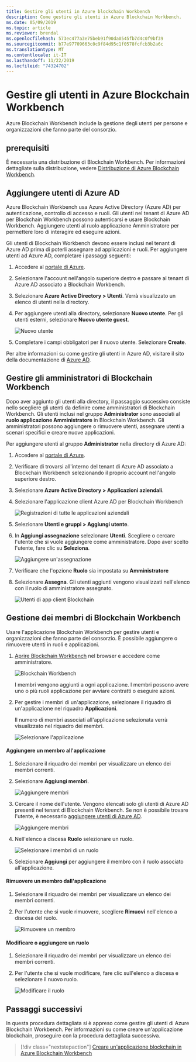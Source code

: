 ```yaml
---
title: Gestire gli utenti in Azure blockchain Workbench
description: Come gestire gli utenti in Azure Blockchain Workbench.
ms.date: 05/09/2019
ms.topic: article
ms.reviewer: brendal
ms.openlocfilehash: 573ec477a3e75beb91f90da0545fb7d4c0f9bf39
ms.sourcegitcommit: b77e97709663c0c9f84d95c1f0578fcfcb3b2a6c
ms.translationtype: MT
ms.contentlocale: it-IT
ms.lasthandoff: 11/22/2019
ms.locfileid: "74324702"
---
```

# <a name="manage-users-in-azure-blockchain-workbench"></a>Gestire gli utenti in Azure Blockchain Workbench

Azure Blockchain Workbench include la gestione degli utenti per persone e organizzazioni che fanno parte del consorzio.

## <a name="prerequisites"></a>prerequisiti

È necessaria una distribuzione di Blockchain Workbench. Per informazioni dettagliate sulla distribuzione, vedere [Distribuzione di Azure Blockchain Workbench](deploy.md).

## <a name="add-azure-ad-users"></a>Aggiungere utenti di Azure AD

Azure Blockchain Workbench usa Azure Active Directory (Azure AD) per autenticazione, controllo di accesso e ruoli. Gli utenti nel tenant di Azure AD per Blockchain Workbench possono autenticarsi e usare Blockchain Workbench. Aggiungere utenti al ruolo applicazione Amministratore per permettere loro di interagire ed eseguire azioni.

Gli utenti di Blockchain Workbench devono essere inclusi nel tenant di Azure AD prima di poterli assegnare ad applicazioni e ruoli. Per aggiungere utenti ad Azure AD, completare i passaggi seguenti:

1.  Accedere al [portale di Azure](https://portal.azure.com).
2.  Selezionare l'account nell'angolo superiore destro e passare al tenant di Azure AD associato a Blockchain Workbench.
3.  Selezionare **Azure Active Directory > Utenti**. Verrà visualizzato un elenco di utenti nella directory.
4.  Per aggiungere utenti alla directory, selezionare **Nuovo utente**. Per gli utenti esterni, selezionare **Nuovo utente guest**.

    ![Nuovo utente](./media/manage-users/add-ad-user.png)

5.  Completare i campi obbligatori per il nuovo utente. Selezionare **Create**.

Per altre informazioni su come gestire gli utenti in Azure AD, visitare il sito della documentazione di [Azure AD](../../active-directory/fundamentals/add-users-azure-active-directory.md).

## <a name="manage-blockchain-workbench-administrators"></a>Gestire gli amministratori di Blockchain Workbench

Dopo aver aggiunto gli utenti alla directory, il passaggio successivo consiste nello scegliere gli utenti da definire come amministratori di Blockchain Workbench. Gli utenti inclusi nel gruppo **Administrator** sono associati al **ruolo applicazione Amministratore** in Blockchain Workbench. Gli amministratori possono aggiungere o rimuovere utenti, assegnare utenti a scenari specifici e creare nuove applicazioni.

Per aggiungere utenti al gruppo **Administrator** nella directory di Azure AD:

1.  Accedere al [portale di Azure](https://portal.azure.com).
2.  Verificare di trovarsi all'interno del tenant di Azure AD associato a Blockchain Workbench selezionando il proprio account nell'angolo superiore destro.
3.  Selezionare **Azure Active Directory > Applicazioni aziendali**.
4.  Selezionare l'applicazione client Azure AD per Blockchain Workbench
    
    ![Registrazioni di tutte le applicazioni aziendali](./media/manage-users/select-blockchain-client-app.png)

5.  Selezionare **Utenti e gruppi > Aggiungi utente**.
6.  In **Aggiungi assegnazione** selezionare **Utenti**. Scegliere o cercare l'utente che si vuole aggiungere come amministratore. Dopo aver scelto l'utente, fare clic su **Seleziona**.

    ![Aggiungere un'assegnazione](./media/manage-users/add-user-assignment.png)

9.  Verificare che l'opzione **Ruolo** sia impostata su **Amministratore**
10. Selezionare **Assegna**. Gli utenti aggiunti vengono visualizzati nell'elenco con il ruolo di amministratore assegnato.

    ![Utenti di app client Blockchain](./media/manage-users/blockchain-admin-list.png)

## <a name="managing-blockchain-workbench-members"></a>Gestione dei membri di Blockchain Workbench

Usare l'applicazione Blockchain Workbench per gestire utenti e organizzazioni che fanno parte del consorzio. È possibile aggiungere o rimuovere utenti in ruoli e applicazioni.

1. [Aprire Blockchain Workbench](deploy.md#blockchain-workbench-web-url) nel browser e accedere come amministratore.

    ![Blockchain Workbench](./media/manage-users/blockchain-workbench-applications.png)

    I membri vengono aggiunti a ogni applicazione. I membri possono avere uno o più ruoli applicazione per avviare contratti o eseguire azioni.

2. Per gestire i membri di un'applicazione, selezionare il riquadro di un'applicazione nel riquadro **Applicazioni**.

    Il numero di membri associati all'applicazione selezionata verrà visualizzato nel riquadro dei membri.

    ![Selezionare l'applicazione](./media/manage-users/blockchain-workbench-select-application.png)


#### <a name="add-member-to-application"></a>Aggiungere un membro all'applicazione

1. Selezionare il riquadro dei membri per visualizzare un elenco dei membri correnti.
2. Selezionare **Aggiungi membri**.

    ![Aggiungere membri](./media/manage-users/application-add-members.png)

3. Cercare il nome dell'utente.  Vengono elencati solo gli utenti di Azure AD presenti nel tenant di Blockchain Workbench. Se non è possibile trovare l'utente, è necessario [aggiungere utenti di Azure AD](#add-azure-ad-users).

    ![Aggiungere membri](./media/manage-users/find-user.png)

4. Nell'elenco a discesa **Ruolo** selezionare un ruolo.

    ![Selezionare i membri di un ruolo](./media/manage-users/application-select-role.png)

5. Selezionare **Aggiungi** per aggiungere il membro con il ruolo associato all'applicazione.

#### <a name="remove-member-from-application"></a>Rimuovere un membro dall'applicazione

1. Selezionare il riquadro dei membri per visualizzare un elenco dei membri correnti.
2. Per l'utente che si vuole rimuovere, scegliere **Rimuovi** nell'elenco a discesa del ruolo.

    ![Rimuovere un membro](./media/manage-users/application-remove-member.png)

#### <a name="change-or-add-role"></a>Modificare o aggiungere un ruolo

1. Selezionare il riquadro dei membri per visualizzare un elenco dei membri correnti.
2. Per l'utente che si vuole modificare, fare clic sull'elenco a discesa e selezionare il nuovo ruolo.

    ![Modificare il ruolo](./media/manage-users/application-change-role.png)

## <a name="next-steps"></a>Passaggi successivi

In questa procedura dettagliata si è appreso come gestire gli utenti di Azure Blockchain Workbench. Per informazioni su come creare un'applicazione blockchain, proseguire con la procedura dettagliata successiva.

> [!div class="nextstepaction"]
> [Creare un'applicazione blockchain in Azure Blockchain Workbench](create-app.md)
